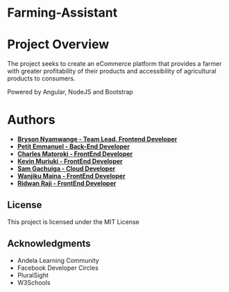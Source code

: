 # Farming-Assistant

# Project Overview 
The project seeks to create an eCommerce platform that provides a farmer with greater profitability of their products and accessibility of agricultural products to consumers.

Powered by Angular, NodeJS and Bootstrap

# Authors

- **[Bryson Nyamwange - Team Lead. Frontend Developer](https://github.com/brysonwaisi)**
- **[Petit Emmanuel - Back-End Developer](https://github.com/PetitKwoba)**
- **[Charles Matoroki - FrontEnd Developer](https://github.com/iddle254)**
- **[Kevin Muriuki - FrontEnd Developer](https://github.com/Kevinmuriuki)**
- **[Sam Gachuiga - Cloud Developer](https://github.com/254netsh)**
- **[Wanjiku Maina - FrontEnd Developer](https://github.com/MaryMaina98)**
- **[Ridwan Raji - FrontEnd Developer](https://github.com/Ridwan0029)**

## License

This project is licensed under the MIT License

## Acknowledgments
-   Andela Learning Community
-   Facebook Developer Circles
-   PluralSight
-   W3Schools
